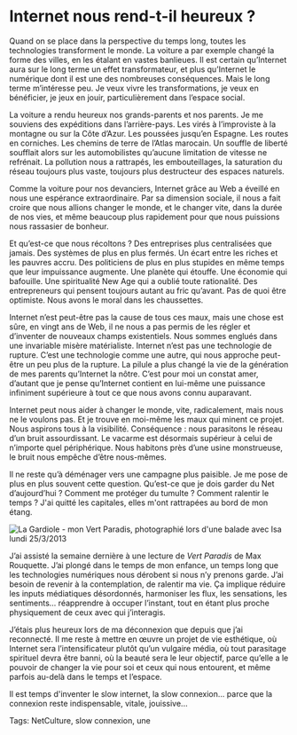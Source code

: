 # Internet nous rend-t-il heureux ?

Quand on se place dans la perspective du temps long, toutes les technologies transforment le monde. La voiture a par exemple changé la forme des villes, en les étalant en vastes banlieues. Il est certain qu’Internet aura sur le long terme un effet transformateur, et plus qu’Internet le numérique dont il est une des nombreuses conséquences. Mais le long terme m’intéresse peu. Je veux vivre les transformations, je veux en bénéficier, je jeux en jouir, particulièrement dans l’espace social.<span id="more-31981"></span>

La voiture a rendu heureux nos grands-parents et nos parents. Je me souviens des expéditions dans l’arrière-pays. Les virés à l’improviste à la montagne ou sur la Côte d’Azur. Les poussées jusqu’en Espagne. Les routes en corniches. Les chemins de terre de l’Atlas marocain. Un souffle de liberté soufflait alors sur les automobilistes qu’aucune limitation de vitesse ne refrénait. La pollution nous a rattrapés, les embouteillages, la saturation du réseau toujours plus vaste, toujours plus destructeur des espaces naturels.

Comme la voiture pour nos devanciers, Internet grâce au Web a éveillé en nous une espérance extraordinaire. Par sa dimension sociale, il nous a fait croire que nous allions changer le monde, et le changer vite, dans la durée de nos vies, et même beaucoup plus rapidement pour que nous puissions nous rassasier de bonheur.

Et qu’est-ce que nous récoltons ? Des entreprises plus centralisées que jamais. Des systèmes de plus en plus fermés. Un écart entre les riches et les pauvres accru. Des politiciens de plus en plus stupides en même temps que leur impuissance augmente. Une planète qui étouffe. Une économie qui bafouille. Une spiritualité New Age qui a oublié toute rationalité. Des entrepreneurs qui pensent toujours autant au fric qu’avant. Pas de quoi être optimiste. Nous avons le moral dans les chaussettes.

Internet n’est peut-être pas la cause de tous ces maux, mais une chose est sûre, en vingt ans de Web, il ne nous a pas permis de les régler et d’inventer de nouveaux champs existentiels. Nous sommes englués dans une invariable misère matérialiste. Internet n’est pas une technologie de rupture. C’est une technologie comme une autre, qui nous approche peut-être un peu plus de la rupture. La pilule a plus changé la vie de la génération de mes parents qu’Internet la nôtre. C’est pour moi un constat amer, d’autant que je pense qu’Internet contient en lui-même une puissance infiniment supérieure à tout ce que nous avons connu auparavant.

Internet peut nous aider à changer le monde, vite, radicalement, mais nous ne le voulons pas. Et je trouve en moi-même les maux qui minent ce projet. Nous aspirons tous à la visibilité. Conséquence : nous parasitons le réseau d’un bruit assourdissant. Le vacarme est désormais supérieur à celui de n’importe quel périphérique. Nous habitons près d’une usine monstrueuse, le bruit nous empêche d’être nous-mêmes.

Il ne reste qu’à déménager vers une campagne plus paisible. Je me pose de plus en plus souvent cette question. Qu’est-ce que je dois garder du Net d’aujourd’hui ? Comment me protéger du tumulte ? Comment ralentir le temps ? J'ai quitté les capitales, elles m'ont rattrapées au bord de mon étang.

![La Gardiole - mon Vert Paradis, photographié lors d'une balade avec Isa lundi 25/3/2013](http://blog.tcrouzet.comhttps://tcrouzet.com/images_tc/2013/03/f29e8ee4954511e295bf22000a9f390a_71.jpg)

J’ai assisté la semaine dernière à une lecture de *Vert Paradis* de Max Rouquette. J’ai plongé dans le temps de mon enfance, un temps long que les technologies numériques nous dérobent si nous n’y prenons garde. J’ai besoin de revenir à la contemplation, de ralentir ma vie. Ça implique réduire les inputs médiatiques désordonnés, harmoniser les flux, les sensations, les sentiments… réapprendre à occuper l’instant, tout en étant plus proche physiquement de ceux avec qui j’interagis.

J’étais plus heureux lors de ma déconnexion que depuis que j’ai reconnecté. Il me reste à mettre en œuvre un projet de vie esthétique, où Internet sera l’intensificateur plutôt qu’un vulgaire média, où tout parasitage spirituel devra être banni, où la beauté sera le leur objectif, parce qu’elle a le pouvoir de changer la vie pour soi et ceux qui nous entourent, et même parfois au-delà dans le temps et l’espace.

Il est temps d'inventer le slow internet, la slow connexion... parce que la connexion reste indispensable, vitale, jouissive...

Tags: NetCulture, slow connexion, une